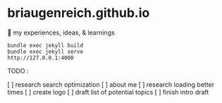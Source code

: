 # briaugenreich.github.io
:thought_balloon: my experiences, ideas, &amp; learnings




``` shell
bundle exec jekyll build
bundle exec jekyll serve
http://127.0.0.1:4000
```


TODO : 

[ ] research search optimization
[ ] about me
[ ] research loading better times
[ ] create logo
[ ] draft list of potential topics
[ ] finish intro draft
